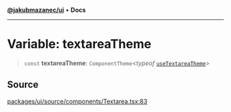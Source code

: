 [**@jakubmazanec/ui**](../README.md) • **Docs**

---

# Variable: textareaTheme

> `const` **textareaTheme**: `ComponentTheme`\<_typeof_
> [`useTextareaTheme`](../functions/useTextareaTheme.md)\>

## Source

[packages/ui/source/components/Textarea.tsx:83](https://github.com/jakubmazanec/tools/blob/ff982fbbc1a4d22edeaae8b283ad7d8de4b15bd8/packages/ui/source/components/Textarea.tsx#L83)

